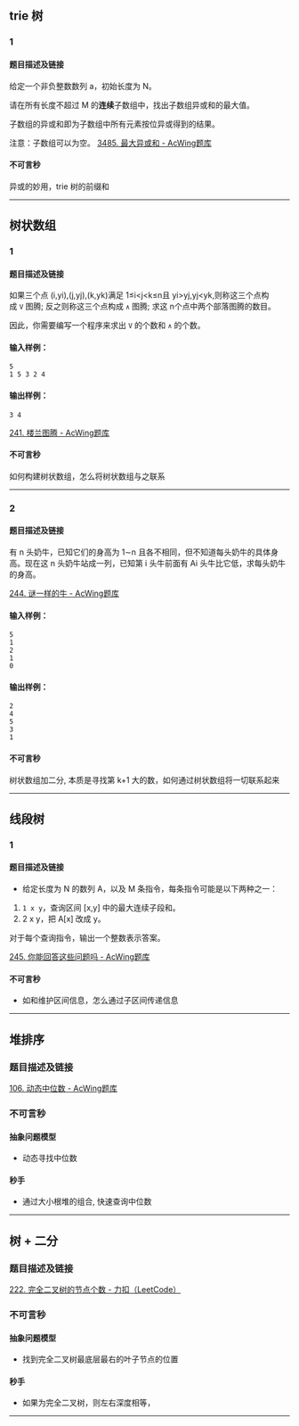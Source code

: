 ## trie 树
### 1
#### 题目描述及链接
给定一个非负整数数列 a，初始长度为 N。

请在所有长度不超过 M 的**连续**子数组中，找出子数组异或和的最大值。

子数组的异或和即为子数组中所有元素按位异或得到的结果。

注意：子数组可以为空。
[3485. 最大异或和 - AcWing题库](https://www.acwing.com/problem/content/3488/)

#### 不可言秒

异或的妙用，trie 树的前缀和


---









## 树状数组
### 1
#### 题目描述及链接
如果三个点 (i,yi),(j,yj),(k,yk)满足 1≤i<j<k≤n且 yi>yj,yj<yk,则称这三个点构成 `V` 图腾; 反之则称这三个点构成 `∧` 图腾; 求这 n个点中两个部落图腾的数目。

因此，你需要编写一个程序来求出 `V` 的个数和 `∧` 的个数。
#### 输入样例：

```
5
1 5 3 2 4
```

#### 输出样例：

```
3 4
```

[241. 楼兰图腾 - AcWing题库](https://www.acwing.com/problem/content/description/243/)


#### 不可言秒

如何构建树状数组，怎么将树状数组与之联系


---
### 2
#### 题目描述及链接

有 n 头奶牛，已知它们的身高为 1∼n 且各不相同，但不知道每头奶牛的具体身高。现在这 n 头奶牛站成一列，已知第 i 头牛前面有 Ai 头牛比它低，求每头奶牛的身高。

[244. 谜一样的牛 - AcWing题库](https://www.acwing.com/problem/content/245/)


#### 输入样例：

```
5
1
2
1
0
```

#### 输出样例：

```
2
4
5
3
1
```


#### 不可言秒

树状数组加二分, 本质是寻找第 k+1 大的数，如何通过树状数组将一切联系起来




---

## 线段树



### 1
#### 题目描述及链接
- 给定长度为 N 的数列 A，以及 M 条指令，每条指令可能是以下两种之一：
1.  `1 x y`，查询区间 [x,y] 中的最大连续子段和。
2.  2 x y，把 A[x] 改成 y。

对于每个查询指令，输出一个整数表示答案。

[245. 你能回答这些问题吗 - AcWing题库](https://www.acwing.com/problem/content/246/)


#### 不可言秒

- 如和维护区间信息，怎么通过子区间传递信息





---


## 堆排序 


### 题目描述及链接

[106. 动态中位数 - AcWing题库](https://www.acwing.com/problem/content/description/108/)
### 不可言秒

#### 抽象问题模型 

- 动态寻找中位数

#### 秒手

- 通过大小根堆的组合, 快速查询中位数







---


## 树 + 二分


### 题目描述及链接

[222. 完全二叉树的节点个数 - 力扣（LeetCode）](https://leetcode.cn/problems/count-complete-tree-nodes/submissions/)


### 不可言秒


#### 抽象问题模型

- 找到完全二叉树最底层最右的叶子节点的位置

#### 秒手

- 如果为完全二叉树，则左右深度相等，





---
